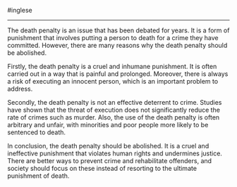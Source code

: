 #inglese 

--- 
The death penalty is an issue that has been debated for years. It is a form of punishment that involves putting a person to death for a crime they have committed. However, there are many reasons why the death penalty should be abolished.  

Firstly, the death penalty is a cruel and inhumane punishment. It is often carried out in a way that is painful and prolonged. Moreover, there is always a risk of executing an innocent person, which is an important problem to address. 

Secondly, the death penalty is not an effective deterrent to crime. Studies have shown that the threat of execution does not significantly reduce the rate of crimes such as murder. Also, the use of the death penalty is often arbitrary and unfair, with minorities and poor people more likely to be sentenced to death.  

In conclusion, the death penalty should be abolished. It is a cruel and ineffective punishment that violates human rights and undermines justice. There are better ways to prevent crime and rehabilitate offenders, and society should focus on these instead of resorting to the ultimate punishment of death.
